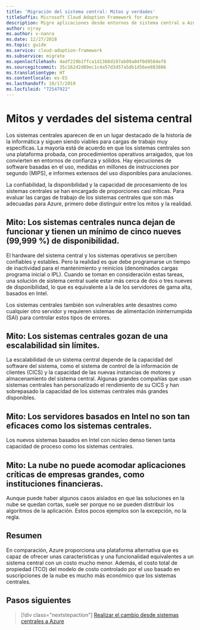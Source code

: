 ```yaml
---
title: 'Migración del sistema central: Mitos y verdades'
titleSuffix: Microsoft Cloud Adoption Framework for Azure
description: Migre aplicaciones desde entornos de sistema central a Azure, una infraestructura que se ha probado de alta disponibilidad y escalable para los sistemas que se ejecutan actualmente en sistemas centrales.
author: njray
ms.author: v-nanra
ms.date: 12/27/2018
ms.topic: guide
ms.service: cloud-adoption-framework
ms.subservice: migrate
ms.openlocfilehash: 4adf229b1ffca1d1360d197ab09a04f0d9584ef8
ms.sourcegitcommit: 35c162d2d09ec1c4a57d3d57a5db1d56ee883806
ms.translationtype: HT
ms.contentlocale: es-ES
ms.lasthandoff: 10/17/2019
ms.locfileid: "72547922"
---
```

# <a name="mainframe-myths-and-facts"></a>Mitos y verdades del sistema central

Los sistemas centrales aparecen de en un lugar destacado de la historia de la informática y siguen siendo viables para cargas de trabajo muy específicas. La mayoría está de acuerdo en que los sistemas centrales son una plataforma probada, con procedimientos operativos arraigados, que los convierten en entornos de confianza y sólidos. Hay ejecuciones de software basadas en el uso, medidas en millones de instrucciones por segundo (MIPS), e informes extensos del uso disponibles para anulaciones.

La confiabilidad, la disponibilidad y la capacidad de procesamiento de los sistemas centrales se han encargado de proporciones casi míticas. Para evaluar las cargas de trabajo de los sistemas centrales que son más adecuadas para Azure, primero debe distinguir entre los mitos y la realidad.

## <a name="myth-mainframes-never-go-down-and-have-a-minimum-of-five-9s-of-availability"></a>Mito: Los sistemas centrales nunca dejan de funcionar y tienen un mínimo de cinco nueves (99,999 %) de disponibilidad.

El hardware del sistema central y los sistemas operativos se perciben confiables y estables. Pero la realidad es que debe programarse un tiempo de inactividad para el mantenimiento y reinicios (denominados cargas programa inicial o IPL). Cuando se toman en consideración estas tareas, una solución de sistema central suele estar más cerca de dos o tres nueves de disponibilidad, lo que es equivalente a la de los servidores de gama alta, basados en Intel.

Los sistemas centrales también son vulnerables ante desastres como cualquier otro servidor y requieren sistemas de alimentación ininterrumpida (SAI) para controlar estos tipos de errores.

## <a name="myth-mainframes-have-limitless-scalability"></a>Mito: Los sistemas centrales gozan de una escalabilidad sin límites.

La escalabilidad de un sistema central depende de la capacidad del software del sistema, como el sistema de control de la información de clientes (CICS) y la capacidad de las nuevas instancias de motores y almacenamiento del sistema central. Algunas grandes compañías que usan sistemas centrales han personalizado el rendimiento de su CICS y han sobrepasado la capacidad de los sistemas centrales más grandes disponibles.

## <a name="myth-intel-based-servers-are-not-as-powerful-as-mainframes"></a>Mito: Los servidores basados en Intel no son tan eficaces como los sistemas centrales.

Los nuevos sistemas basados en Intel con núcleo denso tienen tanta capacidad de proceso como los sistemas centrales.

## <a name="myth-the-cloud-cant-accommodate-mission-critical-applications-for-large-companies-such-as-financial-institutions"></a>Mito: La nube no puede acomodar aplicaciones críticas de empresas grandes, como instituciones financieras.

Aunque puede haber algunos casos aislados en que las soluciones en la nube se quedan cortas, suele ser porque no se pueden distribuir los algoritmos de la aplicación. Estos pocos ejemplos son la excepción, no la regla.

## <a name="summary"></a>Resumen

En comparación, Azure proporciona una plataforma alternativa que es capaz de ofrecer unas características y una funcionalidad equivalentes a un sistema central con un costo mucho menor. Además, el costo total de propiedad (TCO) del modelo de costo controlado por el uso basado en suscripciones de la nube es mucho más económico que los sistemas centrales.

## <a name="next-steps"></a>Pasos siguientes

> [!div class="nextstepaction"]
> [Realizar el cambio desde sistemas centrales a Azure](./migration-strategies.md)
